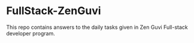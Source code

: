 # FullStack-ZenGuvi
This repo contains answers to the daily tasks given in Zen Guvi Full-stack developer program.
